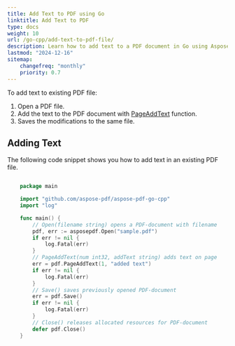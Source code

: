 ```yaml
---
title: Add Text to PDF using Go
linktitle: Add Text to PDF
type: docs
weight: 10
url: /go-cpp/add-text-to-pdf-file/
description: Learn how to add text to a PDF document in Go using Aspose.PDF for content enhancement and document editing.
lastmod: "2024-12-16"
sitemap:
    changefreq: "monthly"
    priority: 0.7
---
```


To add text to existing PDF file:

1. Open a PDF file.
1. Add the text to the PDF document with [PageAddText](https://reference.aspose.com/pdf/go-cpp/organize/pageaddtext/) function.
1. Saves the modifications to the same file.

## Adding Text

The following code snippet shows you how to add text in an existing PDF file.

```go

    package main

    import "github.com/aspose-pdf/aspose-pdf-go-cpp"
    import "log"

    func main() {
        // Open(filename string) opens a PDF-document with filename
        pdf, err := asposepdf.Open("sample.pdf")
        if err != nil {
            log.Fatal(err)
        }
        // PageAddText(num int32, addText string) adds text on page
        err = pdf.PageAddText(1, "added text")
        if err != nil {
            log.Fatal(err)
        }
        // Save() saves previously opened PDF-document
        err = pdf.Save()
        if err != nil {
            log.Fatal(err)
        }
        // Close() releases allocated resources for PDF-document
        defer pdf.Close()
    }
```
